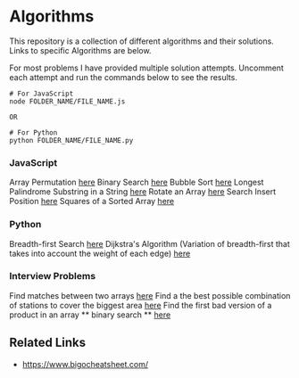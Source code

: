 # Algorithms

This repository is a collection of different algorithms and their solutions. 
Links to specific Algorithms are below. 

For most problems I have provided multiple solution attempts. Uncomment each attempt and run the commands below to see the results.

```
# For JavaScript
node FOLDER_NAME/FILE_NAME.js

OR

# For Python
python FOLDER_NAME/FILE_NAME.py
```

### JavaScript
Array Permutation [here](Permutation/arrayPermutation.js)
Binary Search [here](Searching/binarySearch.js)
Bubble Sort [here](Sorting/bubbleSort.js)
Longest Palindrome Substring in a String [here](Sorting/longestPalindrome.js)
Rotate an Array [here](Permutation/rotateArray.js)
Search Insert Position [here](Searching/searchInsertPosition.js)
Squares of a Sorted Array [here](Sorting/sortedSquares.js)


### Python
Breadth-first Search [here](Searching/breadthFirstSearch.py)
Dijkstra's Algorithm (Variation of breadth-first that takes into account the weight of each edge) [here](Searching/dijkstrasAlgo.py)

### Interview Problems
Find matches between two arrays [here](Interview_Problems/findMatches.js)
Find a the best possible combination of stations to cover the biggest area [here](Interview_Problems/setCoveringProblem.py)
Find the first bad version of a product in an array ** binary search ** [here](Interview_Problems/firstBadVersion.js)

## Related Links
- https://www.bigocheatsheet.com/ 